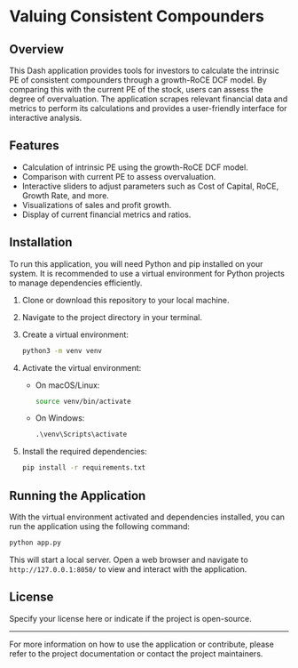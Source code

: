 # Valuing Consistent Compounders

## Overview

This Dash application provides tools for investors to calculate the intrinsic PE of consistent compounders through a growth-RoCE DCF model. By comparing this with the current PE of the stock, users can assess the degree of overvaluation. The application scrapes relevant financial data and metrics to perform its calculations and provides a user-friendly interface for interactive analysis.

## Features

- Calculation of intrinsic PE using the growth-RoCE DCF model.
- Comparison with current PE to assess overvaluation.
- Interactive sliders to adjust parameters such as Cost of Capital, RoCE, Growth Rate, and more.
- Visualizations of sales and profit growth.
- Display of current financial metrics and ratios.

## Installation

To run this application, you will need Python and pip installed on your system. It is recommended to use a virtual environment for Python projects to manage dependencies efficiently.

1. Clone or download this repository to your local machine.
2. Navigate to the project directory in your terminal.
3. Create a virtual environment:

   ```bash
   python3 -m venv venv
   ```

4. Activate the virtual environment:

   - On macOS/Linux:

     ```bash
     source venv/bin/activate
     ```

   - On Windows:

     ```cmd
     .\venv\Scripts\activate
     ```

5. Install the required dependencies:

   ```bash
   pip install -r requirements.txt
   ```

## Running the Application

With the virtual environment activated and dependencies installed, you can run the application using the following command:

```bash
python app.py
```

This will start a local server. Open a web browser and navigate to `http://127.0.0.1:8050/` to view and interact with the application.

## License

Specify your license here or indicate if the project is open-source.

---

For more information on how to use the application or contribute, please refer to the project documentation or contact the project maintainers.